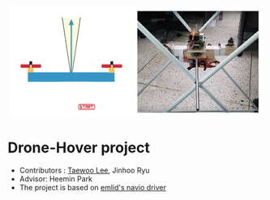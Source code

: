 <p align="center">
  <img src="./images/hover_drone.png" width="600" height="220">
</p>

# Drone-Hover project
- Contributors : [Taewoo Lee](https://github.com/TaeWoo21/), Jinhoo Ryu 
- Advisor: Heemin Park
- The project is based on [emlid's navio driver](https://github.com/emlid/Navio2)
